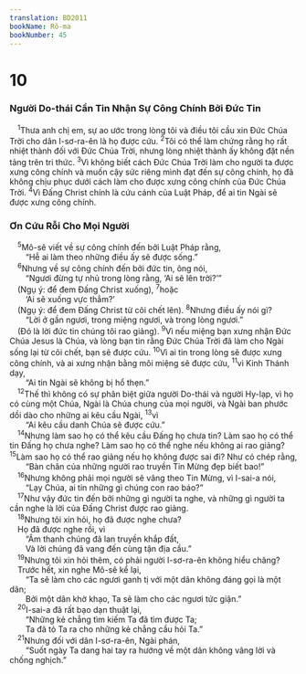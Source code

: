 ```yaml
---
translation: BD2011
bookName: Rô-ma 
bookNumber: 45
---
```


<div class="title"><h1>10</h1><h3>Người Do-thái Cần Tin Nhận Sự Công Chính Bởi Ðức Tin</h3></div>
<span class="verse ro_10_1"> <sup>1</sup>Thưa anh chị em, sự ao ước trong lòng tôi và điều tôi cầu xin Ðức Chúa Trời cho dân I-sơ-ra-ên là họ được cứu. </span>
<span class="verse ro_10_2"><sup>2</sup>Tôi có thể làm chứng rằng họ rất nhiệt thành đối với Ðức Chúa Trời, nhưng lòng nhiệt thành ấy không đặt nền tảng trên tri thức. </span>
<span class="verse ro_10_3"><sup>3</sup>Vì không biết cách Ðức Chúa Trời làm cho người ta được xưng công chính và muốn cậy sức riêng mình đạt đến sự công chính, họ đã không chịu phục dưới cách làm cho được xưng công chính của Ðức Chúa Trời. </span>
<span class="verse ro_10_4"><sup>4</sup>Vì Ðấng Christ chính là cứu cánh của Luật Pháp, để ai tin Ngài sẽ được xưng công chính.<br/></span>
<div class="title"><h3>Ơn Cứu Rỗi Cho Mọi Người</h3></div>
<span class="verse ro_10_5"> <sup>5</sup>Mô-sê viết về sự công chính đến bởi Luật Pháp rằng,<br/>  “Hễ ai làm theo những điều ấy sẽ được sống.” <br/></span>
<span class="verse ro_10_6"> <sup>6</sup>Nhưng về sự công chính đến bởi đức tin, ông nói,<br/>  “Ngươi đừng tự nhủ trong lòng rằng, ‘Ai sẽ lên trời?’” <br/> (Ngụ ý: để đem Ðấng Christ xuống), </span>
<span class="verse ro_10_7"><sup>7</sup>hoặc<br/>  ‘Ai sẽ xuống vực thẳm?’<br/> (Ngụ ý: để đem Ðấng Christ từ cõi chết lên). </span>
<span class="verse ro_10_8"><sup>8</sup>Nhưng điều ấy nói gì?<br/>  “Lời ở gần ngươi, trong miệng ngươi, và trong lòng ngươi.” <br/> (Ðó là lời đức tin chúng tôi rao giảng). </span>
<span class="verse ro_10_9"><sup>9</sup>Vì nếu miệng bạn xưng nhận Ðức Chúa Jesus là Chúa, và lòng bạn tin rằng Ðức Chúa Trời đã làm cho Ngài sống lại từ cõi chết, bạn sẽ được cứu. </span>
<span class="verse ro_10_10"><sup>10</sup>Vì ai tin trong lòng sẽ được xưng công chính, và ai xưng nhận bằng môi miệng sẽ được cứu, </span>
<span class="verse ro_10_11"><sup>11</sup>vì Kinh Thánh dạy,<br/>  “Ai tin Ngài sẽ không bị hổ thẹn.” <br/></span>
<span class="verse ro_10_12"> <sup>12</sup>Thế thì không có sự phân biệt giữa người Do-thái và người Hy-lạp, vì họ có cùng một Chúa, Ngài là Chúa chung của mọi người, và Ngài ban phước dồi dào cho những ai kêu cầu Ngài, </span>
<span class="verse ro_10_13"><sup>13</sup>vì<br/>  “Ai kêu cầu danh Chúa sẽ được cứu.” <br/></span>
<span class="verse ro_10_14"> <sup>14</sup>Nhưng làm sao họ có thể kêu cầu Ðấng họ chưa tin? Làm sao họ có thể tin Ðấng họ chưa nghe? Làm sao họ có thể nghe nếu không ai rao giảng? </span>
<span class="verse ro_10_15"><sup>15</sup>Làm sao họ có thể rao giảng nếu họ không được sai đi? Như có chép rằng,<br/>  “Bàn chân của những người rao truyền Tin Mừng đẹp biết bao!” <br/></span>
<span class="verse ro_10_16"> <sup>16</sup>Nhưng không phải mọi người sẽ vâng theo Tin Mừng, vì I-sai-a nói,<br/>  “Lạy Chúa, ai tin những gì chúng con rao báo?” <br/></span>
<span class="verse ro_10_17"> <sup>17</sup>Như vậy đức tin đến bởi những gì người ta nghe, và những gì người ta cần nghe là lời của Ðấng Christ được rao giảng.<br/></span>
<span class="verse ro_10_18"> <sup>18</sup>Nhưng tôi xin hỏi, họ đã được nghe chưa?<br/> Họ đã được nghe rồi, vì<br/>  “Âm thanh chúng đã lan truyền khắp đất,<br/>  Và lời chúng đã vang đến cùng tận địa cầu.” <br/></span>
<span class="verse ro_10_19"> <sup>19</sup>Nhưng tôi xin hỏi thêm, có phải người I-sơ-ra-ên không hiểu chăng?<br/> Trước hết, xin nghe Mô-sê kể lại, <br/>  “Ta sẽ làm cho các ngươi ganh tị với một dân không đáng gọi là một dân;<br/>  Bởi một dân khờ khạo, Ta sẽ làm cho các ngươi tức giận.” <br/></span>
<span class="verse ro_10_20"> <sup>20</sup>I-sai-a đã rất bạo dạn thuật lại, <br/>  “Những kẻ chẳng tìm kiếm Ta đã tìm được Ta;<br/>  Ta đã tỏ Ta ra cho những kẻ chẳng cầu hỏi Ta.” <br/></span>
<span class="verse ro_10_21"> <sup>21</sup>Nhưng đối với dân I-sơ-ra-ên, Ngài phán,<br/>  “Suốt ngày Ta dang hai tay ra hướng về một dân không vâng lời và chống nghịch.” <br/></span>
